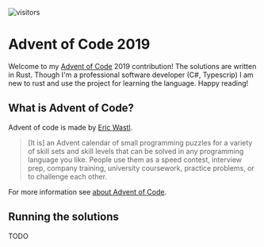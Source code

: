 ![visitors](https://visitor-badge.glitch.me/badge?page_id=thejan14.adventofcode2019)

# Advent of Code 2019

Welcome to my [Advent of Code](https://adventofcode.com/2019) 2019 contribution! The solutions are written in Rust. Though I'm a professional software developer (C#, Typescrip) I am new to rust and use the project for learning the language. Happy reading!

## What is Advent of Code?
Advent of code is made by [Eric Wastl](https://github.com/topaz).

> [It is] an Advent calendar of small programming puzzles for a variety of skill sets and skill levels that can be solved in any programming language you like. People use them as a speed contest, interview prep, company training, university coursework, practice problems, or to challenge each other.

For more information see [about Advent of Code](https://adventofcode.com/2019/about).

## Running the solutions
TODO